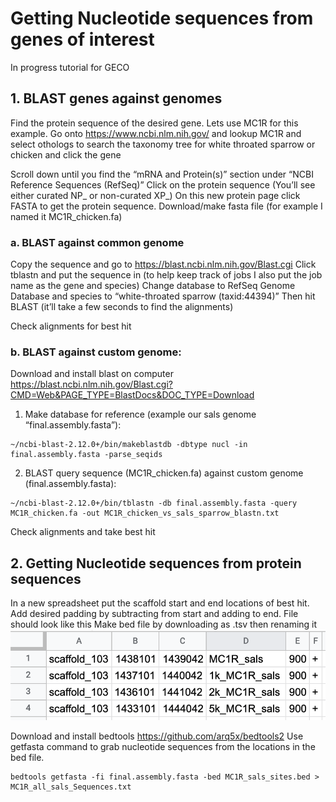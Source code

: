 # Getting Nucleotide sequences from genes of interest
In progress tutorial for GECO

## 1. BLAST genes against genomes
Find the protein sequence of the desired gene. Lets use MC1R for this example. Go onto 
https://www.ncbi.nlm.nih.gov/ and lookup MC1R and select othologs to search the taxonomy tree for white throated sparrow or chicken and click the gene

Scroll down until you find the “mRNA and Protein(s)” section under “NCBI Reference Sequences (RefSeq)”  Click on the protein sequence (You’ll see either curated NP_ or non-curated XP_)  On this new protein page click FASTA to get the protein sequence. 
Download/make fasta file (for example I named it MC1R_chicken.fa)

### a. BLAST against common genome
Copy the sequence and go to  https://blast.ncbi.nlm.nih.gov/Blast.cgi 
Click tblastn and put the sequence in (to help keep track of jobs I also put the job name as the gene and species)
Change database to RefSeq Genome Database and species to “white-throated sparrow (taxid:44394)”
Then hit BLAST (it’ll take a few seconds to find the alignments)

Check alignments for best hit

### b. BLAST against custom genome:
Download and install blast on computer https://blast.ncbi.nlm.nih.gov/Blast.cgi?CMD=Web&PAGE_TYPE=BlastDocs&DOC_TYPE=Download
1. Make database for reference (example our sals genome “final.assembly.fasta”): 
```{bash eval=FALSE}
~/ncbi-blast-2.12.0+/bin/makeblastdb -dbtype nucl -in final.assembly.fasta -parse_seqids
```

2. BLAST query sequence (MC1R_chicken.fa) against custom genome (final.assembly.fasta):
```{bash eval=FALSE}
~/ncbi-blast-2.12.0+/bin/tblastn -db final.assembly.fasta -query MC1R_chicken.fa -out MC1R_chicken_vs_sals_sparrow_blastn.txt
```

Check alignments and take best hit

## 2. Getting Nucleotide sequences from protein sequences
In a new spreadsheet put the scaffold start and end locations of best hit. Add desired padding by subtracting from start and adding to end. 
File should look like this Make bed file by downloading as .tsv then renaming it
![bed file example](tutorial_pictures/bed_example.png)


Download and install bedtools https://github.com/arq5x/bedtools2 
Use getfasta command to grab nucleotide sequences from the locations in the bed file.
```{bash eval=FALSE}
bedtools getfasta -fi final.assembly.fasta -bed MC1R_sals_sites.bed > MC1R_all_sals_Sequences.txt
```
